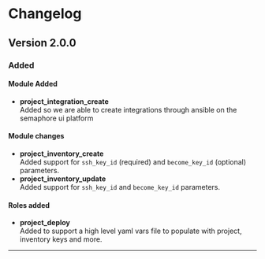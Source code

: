 # Changelog

## Version 2.0.0

### Added

#### Module Added
- **project_integration_create**  
  Added so we are able to create integrations through ansible on the semaphore ui platform

#### Module changes
- **project_inventory_create**  
  Added support for `ssh_key_id` (required) and `become_key_id` (optional) parameters.
- **project_inventory_update**  
  Added support for `ssh_key_id` and `become_key_id` parameters.

#### Roles added
- **project_deploy**  
  Added to support a high level yaml vars file to populate with project, inventory keys and more.

---

